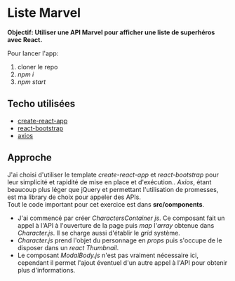 # Liste Marvel

**Objectif: Utiliser une API Marvel pour afficher une liste de superhéros avec React.**

Pour lancer l'app:  
1. cloner le repo
2. *npm i*
3. *npm start*

## Techo utilisées
* [create-react-app](https://github.com/facebookincubator/create-react-app)
* [react-bootstrap](https://react-bootstrap.github.io/)
* [axios](https://github.com/mzabriskie/axios)

## Approche

J'ai choisi d'utiliser le template *create-react-app* et *react-bootstrap* pour leur simplicité et rapidité de mise en place et d'exécution.. *Axios*, étant beaucoup plus léger que jQuery et permettant l'utilisation de promesses, est ma library de choix pour appeler des APIs.  
Tout le code important pour cet exercice est dans **src/components**.  
* J'ai commencé par créer *CharactersContainer js*. Ce composant fait un appel à l'API à l'ouverture de la page puis *map* l'*array* obtenue dans *Character.js*. Il se charge aussi d'établir le *grid* système.
* *Character.js* prend l'objet du personnage en *props* puis s'occupe de le disposer dans un *react Thumbnail*.
* Le composant *ModalBody.js* n'est pas vraiment nécessaire ici, cependant il permet l'ajout éventuel d'un autre appel à l'API pour obtenir plus d'informations.

